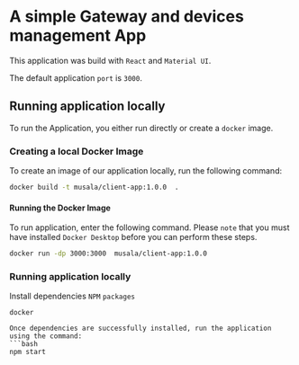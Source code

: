 # A simple Gateway and devices management App
This application was build with `React` and `Material UI`.

The default application `port` is `3000`.

## Running application locally
To run the Application, you either run directly or create a `docker` image.

### Creating a local Docker Image
To create an image of our application locally, run the following command:
```bash
docker build -t musala/client-app:1.0.0  .
```

#### Running the Docker Image
To run application, enter the following command. Please `note` that you must have installed `Docker Desktop` before you can perform these steps. 
```bash
docker run -dp 3000:3000  musala/client-app:1.0.0
```

### Running application locally
Install dependencies `NPM` `packages`
```npm install 
docker 

Once dependencies are successfully installed, run the application using the command:
```bash
npm start
```
